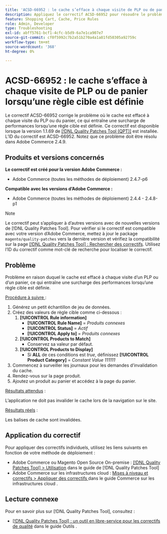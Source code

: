 ```yaml
---
title: 'ACSD-66952 : le cache s’efface à chaque visite de PLP ou de panier lorsqu’une règle cible est définie'
description: Appliquez le correctif ACSD-66952 pour résoudre le problème d’Adobe Commerce où le cache était effacé à chaque visite du PLP ou du panier, ce qui entraînait une surcharge de performances inutile, lorsqu’une règle cible était définie.
feature: Shopping Cart, Cache, Price Rules
role: Admin, Developer
type: Troubleshooting
exl-id: abff5761-bcf1-4cfc-b5d9-6a7e1ca907e7
source-git-commit: cf0f5992c7b2a51b270a4a1a81fd50305a92759c
workflow-type: tm+mt
source-wordcount: '368'
ht-degree: 0%

---
```


# ACSD-66952 : le cache s’efface à chaque visite de PLP ou de panier lorsqu’une règle cible est définie

Le correctif ACSD-66952 corrige le problème où le cache est effacé à chaque visite du PLP ou du panier, ce qui entraîne une surcharge de performances lorsqu’une règle cible est définie. Ce correctif est disponible lorsque la version 1.1.69 de [[!DNL Quality Patches Tool (QPT)]](/help/tools/quality-patches-tool/quality-patches-tool-to-self-serve-quality-patches.md) est installée. L’ID du correctif est ACSD-66952. Notez que ce problème doit être résolu dans Adobe Commerce 2.4.9.

## Produits et versions concernés

**Le correctif est créé pour la version Adobe Commerce :**

* Adobe Commerce (toutes les méthodes de déploiement) 2.4.7-p6

**Compatible avec les versions d’Adobe Commerce :**

* Adobe Commerce (toutes les méthodes de déploiement) 2.4.4 - 2.4.8-p1

>[!NOTE]
>
>Le correctif peut s’appliquer à d’autres versions avec de nouvelles versions de [!DNL Quality Patches Tool]. Pour vérifier si le correctif est compatible avec votre version d’Adobe Commerce, mettez à jour le package `magento/quality-patches` vers la dernière version et vérifiez la compatibilité sur la page [[!DNL Quality Patches Tool] : Rechercher des correctifs](https://experienceleague.adobe.com/tools/commerce-quality-patches/index.html?lang=fr). Utilisez l’ID du correctif comme mot-clé de recherche pour localiser le correctif.

## Problème

Problème en raison duquel le cache est effacé à chaque visite d’un PLP ou d’un panier, ce qui entraîne une surcharge des performances lorsqu’une règle cible est définie.

<u>Procédure à suivre </u> :

1. Générez un petit échantillon de jeu de données.
1. Créez des valeurs de règle cible comme ci-dessous :
   1. **[!UICONTROL Rule information]**
      * **[!UICONTROL Rule Name]** = *Produits connexes*
      * **[!UICONTROL Status]** = *Actif*
      * **[!UICONTROL Apply to]** = *Produits connexes*
   1. **[!UICONTROL Products to Match]**
      * Conservez sa valeur par défaut.
   1. **[!UICONTROL Products to Display]**
      * Si **ALL** de ces conditions est *true*, définissez **[!UICONTROL Product Category]** = *Constant Value 111111*
1. Commencez à surveiller les journaux pour les demandes d’invalidation du cache.
1. Rendez-vous sur la page produit.
1. Ajoutez un produit au panier et accédez à la page du panier.

<u>Résultats attendus</u> :

L’application ne doit pas invalider le cache lors de la navigation sur le site.

<u>Résultats réels</u> :

Les balises de cache sont invalidées.

## Application du correctif

Pour appliquer des correctifs individuels, utilisez les liens suivants en fonction de votre méthode de déploiement :

* Adobe Commerce ou Magento Open Source On-premise : [[!DNL Quality Patches Tool] > Utilisation](/help/tools/quality-patches-tool/usage.md) dans le guide de [!DNL Quality Patches Tool]
* Adobe Commerce sur les infrastructures cloud : [ Mises à niveau et correctifs > Appliquer des correctifs ](https://experienceleague.adobe.com/docs/commerce-cloud-service/user-guide/develop/upgrade/apply-patches.html?lang=fr) dans le guide Commerce sur les infrastructures cloud .

## Lecture connexe

Pour en savoir plus sur [!DNL Quality Patches Tool], consultez :

* [[!DNL Quality Patches Tool] : un outil en libre-service pour les correctifs de qualité](/help/tools/quality-patches-tool/quality-patches-tool-to-self-serve-quality-patches.md) dans le guide Outils .
